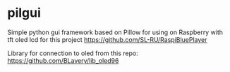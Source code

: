 # pilgui
Simple python gui framework based on Pillow for using on Raspberry with tft oled lcd for this project https://github.com/SL-RU/RaspiBluePlayer

Library for connection to oled from this repo: https://github.com/BLavery/lib_oled96
